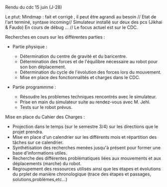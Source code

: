 Rendu du cdc 15 juin (J-28)

Le ptut: 
Mindmap : fait et corrigé , il peut être agrandi au besoin //
Etat de l'art terminé, syntaxe incoming//
Simulateur installé sur deux des pcs (Jikhai & Faudo) En cours de débug ... //
Le focus actuel est sur le CDC.

Recherches en cours sur les différentes parties : 
  - Partie physique : 
    - Détermination du centre de gravité et du baricentre.
    - Détermination des forces et de l'équilibre nécessaire au robot pour son bon déplacement.
    - Détermination du cycle de l'évolution des forces lors du mouvement.
    - Mise en place des fonctionnalités et charges dans le CDC.
    
  - Partie programmme : 
    - Résoudre les problemes techniques rencontrés avec le simulateur.
    - Prise en main du simulateur suite au rendez-vous avec M. Jehl. 
    - Tests sur le robot prévus.
   
Mise en place du Cahier des Charges : 
  - Projection dans le temps (sur le semestre 3/4) sur les directions que le projet prendra.
  - Mise en place d'un calendrier sur les différents mois et répartition des tâches sur ce calendrier.
  - Synthétisation des recherches menées jusqu'à présent pour former une base d'informations utiles.
  - Recherche des différentes problématiques liées aux mouvements et aux déplacements (marche) du robot.
  - Regroupement des ressources utilisés ainsi que les étapes et évolutions du prplet de manière chronologique (trace des étapes et passages, solutions,problèmes,etc...)
